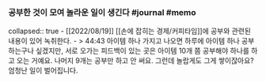 ### 공부한 것이 모여 놀라운 일이 생긴다 #journal #memo
collapsed:: true
	- [[2022/08/19]] [[손에 잡히는 경제/커피타임]]에 공부와 관련된 내용이 있어 녹취한다.
	- > 44:43 아이템 하나 가지고 나오면 하루에 아이템 하나 공부하는구나 싶겠지만, 서로 오가는 피드백이 있는 곳은 아이템 10개 쯤 공부해야 하나를 하고 오는 거예요. 나머지 9개는 공부만 하고 안 써요. 그런데 놀랍게도 그게 쌓이잖아요? 엄청난 일이 벌어집니다.